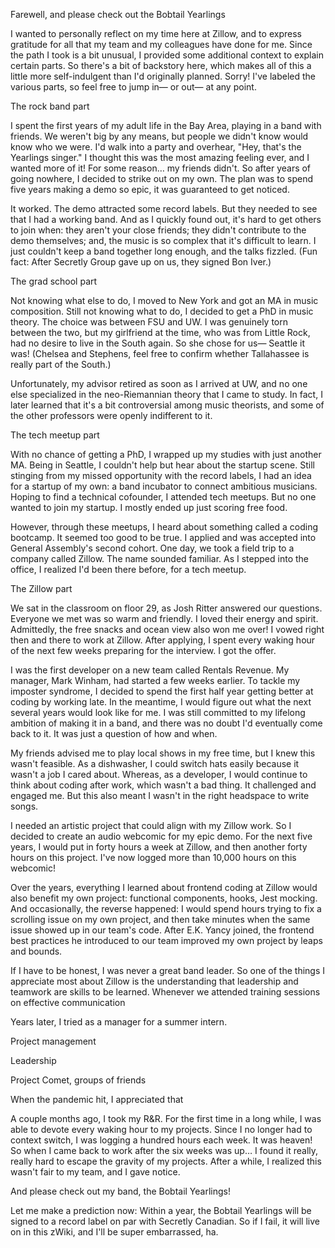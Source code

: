 Farewell, and please check out the Bobtail Yearlings

I wanted to personally reflect on my time here at Zillow, and to express gratitude for all that my team and my colleagues have done for me. Since the path I took is a bit unusual, I provided some additional context to explain certain parts. So there's a bit of backstory here, which makes all of this a little more self-indulgent than I'd originally planned. Sorry! I've labeled the various parts, so feel free to jump in— or out— at any point.

The rock band part

I spent the first years of my adult life in the Bay Area, playing in a band with friends. We weren't big by any means, but people we didn't know would know who we were. I'd walk into a party and overhear, "Hey, that's the Yearlings singer." I thought this was the most amazing feeling ever, and I wanted more of it! For some reason… my friends didn't. So after years of going nowhere, I decided to strike out on my own. The plan was to spend five years making a demo so epic, it was guaranteed to get noticed.

It worked. The demo attracted some record labels. But they needed to see that I had a working band. And as I quickly found out, it's hard to get others to join when: they aren't your close friends; they didn't contribute to the demo themselves; and, the music is so complex that it's difficult to learn. I just couldn't keep a band together long enough, and the talks fizzled. (Fun fact: After Secretly Group gave up on us, they signed Bon Iver.)

The grad school part

Not knowing what else to do, I moved to New York and got an MA in music composition. Still not knowing what to do, I decided to get a PhD in music theory. The choice was between FSU and UW. I was genuinely torn between the two, but my girlfriend at the time, who was from Little Rock, had no desire to live in the South again. So she chose for us— Seattle it was! (Chelsea and Stephens, feel free to confirm whether Tallahassee is really part of the South.)

Unfortunately, my advisor retired as soon as I arrived at UW, and no one else specialized in the neo-Riemannian theory that I came to study. In fact, I later learned that it's a bit controversial among music theorists, and some of the other professors were openly indifferent to it.

The tech meetup part

With no chance of getting a PhD, I wrapped up my studies with just another MA. Being in Seattle, I couldn't help but hear about the startup scene. Still stinging from my missed opportunity with the record labels, I had an idea for a startup of my own: a band incubator to connect ambitious musicians. Hoping to find a technical cofounder, I attended tech meetups. But no one wanted to join my startup. I mostly ended up just scoring free food.

However, through these meetups, I heard about something called a coding bootcamp. It seemed too good to be true. I applied and was accepted into General Assembly's second cohort. One day, we took a field trip to a company called Zillow. The name sounded familiar. As I stepped into the office, I realized I'd been there before, for a tech meetup.

The Zillow part

We sat in the classroom on floor 29, as Josh Ritter answered our questions. Everyone we met was so warm and friendly. I loved their energy and spirit. Admittedly, the free snacks and ocean view also won me over! I vowed right then and there to work at Zillow. After applying, I spent every waking hour of the next few weeks preparing for the interview. I got the offer.

I was the first developer on a new team called Rentals Revenue. My manager, Mark Winham, had started a few weeks earlier. To tackle my imposter syndrome, I decided to spend the first half year getting better at coding by working late. In the meantime, I would figure out what the next several years would look like for me. I was still committed to my lifelong ambition of making it in a band, and there was no doubt I'd eventually come back to it. It was just a question of how and when.

My friends advised me to play local shows in my free time, but I knew this wasn't feasible. As a dishwasher, I could switch hats easily because it wasn't a job I cared about. Whereas, as a developer, I would continue to think about coding after work, which wasn't a bad thing. It challenged and engaged me. But this also meant I wasn't in the right headspace to write songs.

I needed an artistic project that could align with my Zillow work. So I decided to create an audio webcomic for my epic demo. For the next five years, I would put in forty hours a week at Zillow, and then another forty hours on this project. I've now logged more than 10,000 hours on this webcomic!

Over the years, everything I learned about frontend coding at Zillow would also benefit my own project: functional components, hooks, Jest mocking. And occasionally, the reverse happened: I would spend hours trying to fix a scrolling issue on my own project, and then take minutes when the same issue showed up in our team's code. After E.K. Yancy joined, the frontend best practices he introduced to our team improved my own project by leaps and bounds.

If I have to be honest, I was never a great band leader. So one of the things I appreciate most about Zillow is the understanding that leadership and teamwork are skills to be learned. Whenever we attended training sessions on effective communication

Years later, I tried as a manager for a summer intern.

Project management

Leadership

Project Comet, groups of friends

When the pandemic hit, I appreciated that 

A couple months ago, I took my R&R. For the first time in a long while, I was able to devote every waking hour to my projects. Since I no longer had to context switch, I was logging a hundred hours each week. It was heaven! So when I came back to work after the six weeks was up… I found it really, really hard to escape the gravity of my projects. After a while, I realized this wasn't fair to my team, and I gave notice.

And please check out my band, the Bobtail Yearlings!

Let me make a prediction now: Within a year, the Bobtail Yearlings will be signed to a record label on par with Secretly Canadian. So if I fail, it will live on in this zWiki, and I'll be super embarrassed, ha.